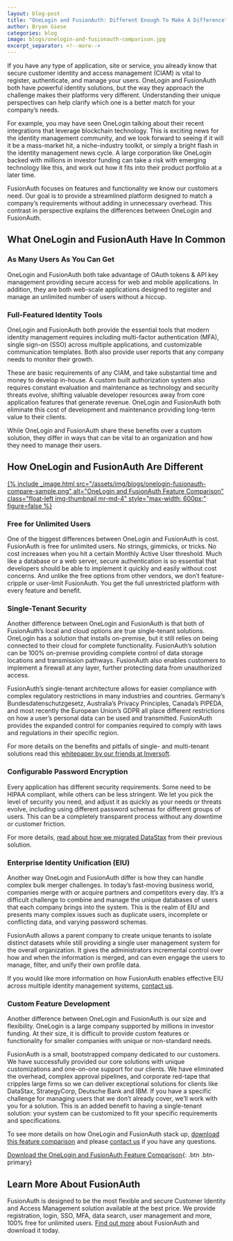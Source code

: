 ```yaml
---
layout: blog-post
title: "OneLogin and FusionAuth: Different Enough To Make A Difference"
author: Bryan Giese
categories: blog
image: blogs/onelogin-and-fusionauth-comparison.jpg
excerpt_separator: <!--more-->
---
```


If you have any type of application, site or service, you already know that secure customer identity and access management (CIAM) is vital to register, authenticate, and manage your users. OneLogin and FusionAuth both have powerful identity solutions, but the way they approach the challenge makes their platforms very different. Understanding their unique perspectives can help clarify which one is a better match for your company’s needs.
<!--more-->

For example, you may have seen OneLogin talking about their recent integrations that leverage blockchain technology. This is exciting news for the identity management community, and we look forward to seeing if it will it be a mass-market hit, a niche-industry toolkit, or simply a bright flash in the identity management news cycle. A large corporation like OneLogin backed with millions in investor funding can take a risk with emerging technology like this, and work out how it fits into their product portfolio at a later time.

FusionAuth focuses on features and functionality we know our customers need. Our goal is to provide a streamlined platform designed to match a company’s requirements without adding in unnecessary overhead. This contrast in perspective explains the differences between OneLogin and FusionAuth.

## What OneLogin and FusionAuth Have In Common

### As Many Users As You Can Get

OneLogin and FusionAuth both take advantage of OAuth tokens & API key management providing secure access for web and mobile applications. In addition, they are both web-scale applications designed to register and manage an unlimited number of users without a hiccup.

### Full-Featured Identity Tools

OneLogin and FusionAuth both provide the essential tools that modern identity management requires including multi-factor authentication (MFA), single sign-on (SSO) across multiple applications, and customizable communication templates. Both also provide user reports that any company needs to monitor their growth.

These are basic requirements of any CIAM, and take substantial time and money to develop in-house. A custom built authorization system also requires constant evaluation and maintenance as technology and security threats evolve, shifting valuable developer resources away from core application features that generate revenue. OneLogin and FusionAuth both eliminate this cost of development and maintenance providing long-term value to their clients.

While OneLogin and FusionAuth share these benefits over a custom solution, they differ in ways that can be vital to an organization and how they need to manage their users.

## How OneLogin and FusionAuth Are Different

[{% include _image.html src="/assets/img/blogs/onelogin-fusionauth-compare-sample.png" alt="OneLogin and FusionAuth Feature Comparison" class="float-left img-thumbnail mr-md-4" style="max-width: 600px;" figure=false %}](https://fusionauth.io/resources/fusionauth-vs-onelogin.pdf "Download the OneLogin and FusionAuth Feature Comparison")

### Free for Unlimited Users
One of the biggest differences between OneLogin and FusionAuth is cost. FusionAuth is free for unlimited users. No strings, gimmicks, or tricks. No cost increases when you hit a certain Monthly Active User threshold. Much like a database or a web server, secure authentication is so essential that developers should be able to implement it quickly and easily without cost concerns. And unlike the free options from other vendors, we don’t feature-cripple or user-limit FusionAuth. You get the full unrestricted platform with every feature and benefit.

### Single-Tenant Security
Another difference between OneLogin and FusionAuth is that both of FusionAuth’s local and cloud options are true single-tenant solutions. OneLogin has a solution that installs on-premise, but it still relies on being connected to their cloud for complete functionality. FusionAuth’s solution can be 100% on-premise providing complete control of data storage locations and transmission pathways. FusionAuth also enables customers to implement a firewall at any layer, further protecting data from unauthorized access.

FusionAuth’s single-tenant architecture allows for easier compliance with complex regulatory restrictions in many industries and countries. Germany’s Bundesdatenschutzgesetz, Australia’s Privacy Principles, Canada’s PIPEDA, and most recently the European Union’s GDPR all place different restrictions on how a user’s personal data can be used and transmitted. FusionAuth provides the expanded control for companies required to comply with laws and regulations in their specific region.

For more details on the benefits and pitfalls of single- and multi-tenant solutions read this [whitepaper by our friends at Inversoft](https://www.inversoft.com/resource/single-tenant-vs-multi-tenant "Read more about single- and multi-tenant identity solutions").

### Configurable Password Encryption
Every application has different security requirements. Some need to be HIPAA compliant, while others can be less stringent. We let you pick the level of security you need, and adjust it as quickly as your needs or threats evolve, including using different password schemas for different groups of users. This can be a completely transparent process without any downtime or customer friction.

For more details, [read about how we migrated DataStax](https://www.inversoft.com/resource/datastax-case-study "Read about DataStax migration") from their previous solution.

### Enterprise Identity Unification (EIU)
Another way OneLogin and FusionAuth differ is how they can handle complex bulk merger challenges. In today’s fast-moving business world, companies merge with or acquire partners and competitors every day. It’s a difficult challenge to combine and manage the unique databases of users that each company brings into the system. This is the realm of EIU and presents many complex issues such as duplicate users, incomplete or conflicting data, and varying password schemas.

FusionAuth allows a parent company to create unique tenants to isolate distinct datasets while still providing a single user management system for the overall organization. It gives the administrators incremental control over how and when the information is merged, and can even engage the users to manage, filter, and unify their own profile data.

If you would like more information on how FusionAuth enables effective EIU across multiple identity management systems, [contact us](https://fusionauth.io/contact "Contact us today!").

### Custom Feature Development
Another difference between OneLogin and FusionAuth is our size and flexibility. OneLogin is a large company supported by millions in investor funding. At their size, it is difficult to provide custom features or functionality for smaller companies with unique or non-standard needs.

FusionAuth is a small, bootstrapped company dedicated to our customers. We have successfully provided our core solutions with unique customizations and one-on-one support for our clients. We have eliminated the overhead, complex approval pipelines, and corporate red-tape that cripples large firms so we can deliver exceptional solutions for clients like DataStax, StrategyCorp, Deutsche Bank and IBM. If you have a specific challenge for managing users that we don’t already cover, we’ll work with you for a solution. This is an added benefit to having a single-tenant solution: your system can be customized to fit your specific requirements and specifications.

To see more details on how OneLogin and FusionAuth stack up, [download this feature comparison](https://fusionauth.io/resources/fusionauth-vs-onelogin.pdf "OneLogin and FusionAuth Feature Comparison") and please [contact us](https://fusionauth.io/contact "Contact Us") if you have any questions.

[Download the OneLogin and FusionAuth Feature Comparison](https://fusionauth.io/resources/fusionauth-vs-onelogin.pdf "OneLogin and FusionAuth Feature Comparison"){: .btn .btn-primary}

## Learn More About FusionAuth
FusionAuth is designed to be the most flexible and secure Customer Identity and Access Management solution available at the best price. We provide registration, login, SSO, MFA, data search, user management and more, 100% free for unlimited users. [Find out more](https://fusionauth.io "FusionAuth Home") about FusionAuth and download it today.
